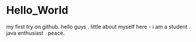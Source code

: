 # Hello_World
my first try on github.
hello guys .
little about myself here -
i am a student .
java enthusiast .
peace.
